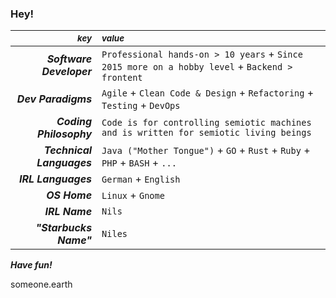 ### Hey!

| *<sub>key</sub>* | *<sub>value</sub>* |
| ---: | :--- |
| ***Software Developer*** | `Professional hands-on > 10 years` + `Since 2015 more on a hobby level` + `Backend > frontent` |
| ***Dev Paradigms*** | `Agile` + `Clean Code & Design` + `Refactoring` + `Testing` + `DevOps` |
| ***Coding Philosophy*** | `Code is for controlling semiotic machines and is written for semiotic living beings` |
| ***Technical Languages*** | `Java ("Mother Tongue")` + `GO` + `Rust` + `Ruby` + `PHP` + `BASH` + `...`|
| ***IRL Languages*** | `German` + `English` |
| ***OS Home*** | `Linux` + `Gnome`|
| ***IRL Name*** | `Nils` |
| ***"Starbucks Name"*** | `Niles` |

***Have fun!***

someone.earth

